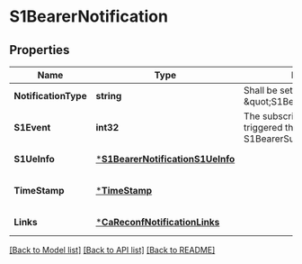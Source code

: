 # S1BearerNotification

## Properties
Name | Type | Description | Notes
------------ | ------------- | ------------- | -------------
**NotificationType** | **string** | Shall be set to \&quot;S1BearerNotification\&quot;. | [default to null]
**S1Event** | **int32** | The subscribed event that triggered this notification in S1BearerSubscription. | [default to null]
**S1UeInfo** | [***S1BearerNotificationS1UeInfo**](S1BearerNotification_s1UeInfo.md) |  | [default to null]
**TimeStamp** | [***TimeStamp**](TimeStamp.md) |  | [optional] [default to null]
**Links** | [***CaReconfNotificationLinks**](CaReconfNotification__links.md) |  | [default to null]

[[Back to Model list]](../README.md#documentation-for-models) [[Back to API list]](../README.md#documentation-for-api-endpoints) [[Back to README]](../README.md)


